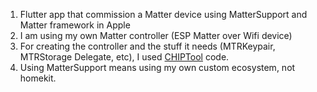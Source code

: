 1. Flutter app that commission a Matter device using MatterSupport and Matter framework in Apple
2. I am using my own Matter controller (ESP Matter over Wifi device)
3. For creating the controller and the stuff it needs (MTRKeypair, MTRStorage Delegate, etc), I used [CHIPTool](https://github.com/project-chip/connectedhomeip/tree/master/src/darwin/CHIPTool) code.
4. Using MatterSupport means using my own custom ecosystem, not homekit.
